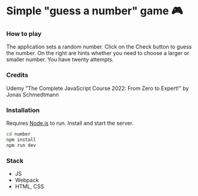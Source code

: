 # Simple "guess a number" game 🎮 

### How to play

The application sets a random number. Click on the Check button to guess the number. On the right are hints whether you need to choose a larger or smaller number. You have twenty attempts.

### Credits 

Udemy "The Complete JavaScript Course 2022: From Zero to Expert!" by Jonas Schmedtmann

### Installation

Requires [Node.js](https://nodejs.org/) to run.
Install and start the server.
```sh
cd number
npm install
npm run dev
```

### Stack

- JS
- Webpack
- HTML, CSS 